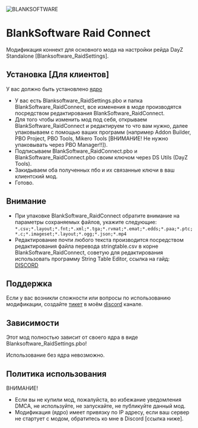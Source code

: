 ![BLANKSOFTWARE](https://i.postimg.cc/Nf5H6wph/download4.gif)
# BlankSoftware Raid Connect
Модификация коннект для основного мода на настройки рейда DayZ Standalone [Blanksoftware_RaidSettings]. <!-- описание репозитория -->

<!--Установка-->
## Установка [Для клиентов]
У вас должно быть установлено [ядро](https://discord.gg/xt2GGzfFY7)

- У вас есть Blanksoftware_RaidSettings.pbo и папка BlankSoftware_RaidConnect, все изменения в моде производятся посредством редактирования BlankSoftware_RaidConnect.
- Для того чтобы изменить мод под себя, открываем BlankSoftware_RaidConnect и редактируем то что вам нужно, далее упаковываем с помощью ваших программ (например Addon Builder, PBO Project, PBO Tools, Mikero Tools [ВНИМАНИЕ! Не нужно упаковывать через PBO Manager!!]).
- Подписываем BlankSoftware_RaidConnect.pbo и BlankSoftware_RaidConnect.pbo своим ключом через DS Utils (DayZ Tools).
- Закидываем оба полученных пбо и их связанные ключи в ваш клиентский мод.
- Готово.

<!--Пользовательская документация-->
## Внимание
- При упаковке BlankSoftware_RaidConnect обратите внимание на параметры сохраняемых файлов, укажите следующие:
```*.csv;*.layout;*.fnt;*.xml;*.tga;*.rvmat;*.emat;*.edds;*.paa;*.ptc;*.c;*.imageset;*.layout;*.ogg;*.json;*.mp4```
- Редактирование почти любого текста производится посредством редактирования файла перевода stringtable.csv в корне BlankSoftware_RaidConnect,
советую для редактирования использовать программу String Table Editor, ссылка на гайд: [DISCORD](https://discord.com/channels/1201511657990520872/1224962901975240774)

<!--Поддержка-->
## Поддержка
Если у вас возникли сложности или вопросы по использованию модификации, создайте 
[тикет](https://discord.com/channels/1201511657990520872/1201549016136163429) в моём [discord](https://discord.gg/xt2GGzfFY7) канале.

<!--зависимости-->
## Зависимости
Этот мод полностью зависит от своего ядра в виде Blanksoftware_RaidSettings.pbo!

Использование без ядра невозможно.

<!-- Использование -->
## Политика использования

ВНИМАНИЕ!
- Если вы не купили мод, пожалуйста, во избежание уведомления DMCA, не используйте, не запускайте, не публикуйте данный мод.
- Модификация (ядро) имеет привязку по IP адресу, если ваш сервер не стартует с модом, обратитесь ко мне в Discord [ссылка ниже].
